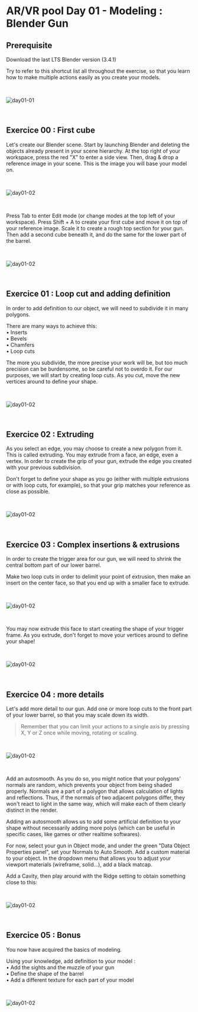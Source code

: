 # AR/VR pool Day 01 - Modeling : Blender Gun

## Prerequisite

Download the last LTS Blender version
(3.4.1)


Try to refer to this shortcut list all
throughout the exercise, so that you learn
how to make multiple actions easily as
you create your models.

<br>

![day01-01](../ressources/day01-01.png)

<br>

## Exercice 00 : First cube

Let's create our Blender scene. Start by launching Blender and deleting the objects already present in your scene hierarchy.
At the top right of your workspace, press the red "X" to enter a side view. Then, drag & drop a reference image in your scene. 
This is the image you will base your model on.

<br>

![day01-02](../ressources/day01-02..png)

<br>

Press Tab to enter Edit mode (or change modes at the top left of your workspace).
Press Shift + A to create your first cube and move it on top of your reference image.
Scale it to create a rough top section for your gun.
Then add a second cube beneath it, and do the same for the lower part of the barrel.

<br>

![day01-02](../ressources/day01-03..png)

<br>

## Exercice 01 : Loop cut and adding definition

In order to add definition to our object, we will need to subdivide it in many polygons.

There are many ways to achieve this:  
• Inserts  
• Bevels  
• Chamfers  
• Loop cuts  

The more you subdivide, the more precise your work will be, but too much precision can be burdensome, so be careful not to overdo it.
For our purposes, we will start by creating loop cuts. As you cut, move the new vertices around to define your shape.


<br>

![day01-02](../ressources/day01-04..png)

<br>

## Exercice 02 : Extruding

As you select an edge, you may choose to create a new polygon from it. This is called extruding. You may extrude from a face, an edge, even a vertex.
In order to create the grip of your gun, extrude the edge you created with your previous subdivision.

Don't forget to define your shape as you go (either with multiple extrusions or with loop cuts, for example), so that your grip matches your reference as close as possible.


<br>

![day01-02](../ressources/day01-05..png)

<br>

## Exercice 03 : Complex insertions & extrusions

In order to create the trigger area for our gun, we will need to shrink the central bottom part of our lower barrel.

Make two loop cuts in order to delimit your point of extrusion, then make an insert on the center face, so that you end up with a smaller face to extrude.


<br>

![day01-02](../ressources/day01-06..png)

<br>

You may now extrude this face to start creating the shape of your trigger frame.
As you extrude, don't forget to move your vertices around to define your shape!


<br>

![day01-02](../ressources/day01-07..png)

<br>

## Exercice 04 : more details

Let's add more detail to our gun.
Add one or more loop cuts to the front part of your lower barrel, so that you may scale down its width.

> Remember that you can limit your actions to a single axis by pressing X, Y or Z once while moving, rotating or scaling.


<br>

![day01-02](../ressources/day01-08..png)

<br>

Add an autosmooth. As you do so, you might notice that your polygons' normals are random, which prevents your object from being shaded properly.
Normals are a part of a polygon that allows calculation of lights and reflections.
Thus, if the normals of two adjacent polygons differ, they won't react to light in the same way, which will make each of them clearly distinct in the render.

Adding an autosmooth allows us to add some artificial definition to your shape without necessarily adding more polys (which can be useful in specific
cases, like games or other realtime softwares).

For now, select your gun in Object mode, and under the green "Data Object Properties panel", set your Normals to Auto Smooth.
Add a custom material to your object. In the dropdown menu that allows you to adjust your viewport materials (wireframe, solid...), add a black matcap.

Add a Cavity, then play around with the Ridge setting to obtain something close to this:


<br>

![day01-02](../ressources/day01-09..png)

<br>

## Exercice 05 : Bonus

You now have acquired the basics of modeling.  

Using your knowledge, add definition to your model :  
• Add the sights and the muzzle of your gun  
• Define the shape of the barrel  
• Add a different texture for each part of your
model  


<br>

![day01-02](../ressources/day01-10..png)

<br>

